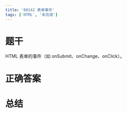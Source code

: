 ```yaml
---
title: '00142 表单事件'
tags: ['HTML', '未完成']
---
```


# 题干

HTML 表单的事件（如 onSubmit、onChange、onClick）。

# 正确答案



# 总结



<script>
  function func() {

  }
  
</script>